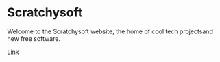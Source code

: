 # Scratchysoft

Welcome to the Scratchysoft website, the home of cool tech projectsand new free software.

[Link]()
